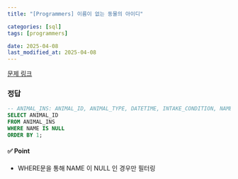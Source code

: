 ```yaml
---
title: "[Programmers] 이름이 없는 동물의 아이디"

categories: [sql]
tags: [programmers]

date: 2025-04-08
last_modified_at: 2025-04-08
---
```

[문제 링크](https://school.programmers.co.kr/learn/courses/30/lessons/59039)

### 정답
```sql
-- ANIMAL_INS: ANIMAL_ID, ANIMAL_TYPE, DATETIME, INTAKE_CONDITION, NAME, SEX_UPON_INTAKE
SELECT ANIMAL_ID
FROM ANIMAL_INS
WHERE NAME IS NULL
ORDER BY 1;
```

#### ✅ Point
- WHERE문을 통해 NAME 이 NULL 인 경우만 필터링